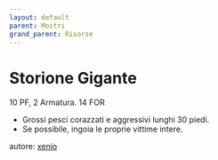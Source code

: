 ```yaml
---
layout: default
parent: Mostri
grand_parent: Risorse
---
```


# Storione Gigante
10 PF, 2 Armatura. 14 FOR
- Grossi pesci corazzati e aggressivi lunghi 30 piedi.
- Se possibile, ingoia le proprie vittime intere.

autore: [xenio](https://xenioinabottle.blogspot.com)
